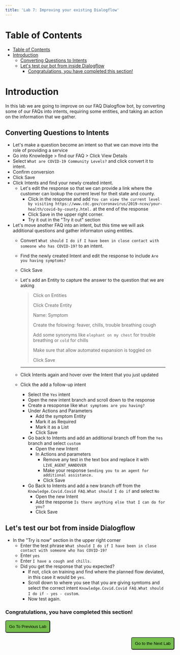 ```yaml
---
title: 'Lab 7: Improving your existing Dialogflow'
---
```


# Table of Contents
- [Table of Contents](#table-of-contents)
- [Introduction](#introduction)
  - [Converting Questions to Intents](#converting-questions-to-intents)
  - [Let's test our bot from inside Dialogflow](#lets-test-our-bot-from-inside-dialogflow)
    - [Congratulations, you have completed this section!](#congratulations-you-have-completed-this-section)

# Introduction
In this lab we are going to improve on our FAQ Dialogflow bot, by converting some of our FAQs into intents, requiring some entities, and taking an action on the information that we gather.


## Converting Questions to Intents
- Let's make a question become an intent so that we can move into the role of providing a service
- Go into Knowledge > find our FAQ > Click View Details
- Select `What are COVID-19 Community Levels?` and click convert it to intent. 
- Confirm conversion
- Click Save
- Click Intents and find your newly created intent.
  - Let's edit the response so that we can provide a link where the customer can lookup the current level for theit state and county.
    - Click in the response and add `You can view the current level by visiting https://www.cdc.gov/coronavirus/2019-ncov/your-health/covid-by-county.html.` at the end of the response
    - Click Save in the upper right corner.
    - Try it out in the "Try it out" section
- Let's move another FAQ into an intent, but this time we will ask additional questions and gather informaton using entities.
  - Convert `What should I do if I have been in close contact with someone who has COVID-19?` to an intent.
  - Find the newly created Intent and edit the response to include `Are you having symptoms?`
  - Click Save
  - Let's add an Entity to capture the answer to the question that we are asking
  
    > Click on Entities
    >        
    > Click Create Entity
    >
    > Name: Symptom
    >
    > Create the folowing: feaver, chills, trouble breathing
    cough
    > 
    > Add some synonyms like `elephant on my chest` for trouble breathing or `cold` for chills   
    >
    > Make sure that allow automated expansion is toggled on
    >
    >Click Save
     ---
  
  - Click Intents again and hover over the Intent that you just updated
  - Click the add a follow-up intent
    - Select the `Yes` intent
    - Open the new intent branch and scroll down to the response
    - Create a resoponse like `What symptoms are you having?`
    - Under Actions and Parameters 
      - Add the symptom Entity
      - Mark it as Required
      - Mark it as a List
      - Click Save
    - Go back to Intents and add an additional branch off from the `Yes` branch and select `custom`
      - Open the new Intent
      - In Actions and parameters
        - Remove any test in the text box and replace it with `LIVE_AGENT_HANDOVER`
        - Make your response `Sending you to an agent for additional assistance.`
        - Click Save
    - Go Back to Intents and add a new branch off from the `Knowledge.Covid.Covid FAQ.What should I do if` and select `No`
      - Open the new Intent
      - Add the response `Is there anything else that I can do for you?`
      - Click Save
  
## Let's test our bot from inside Dialogflow
  - In the "Try is now" section in the upper right corner
    - Enter the test phrase `What should I do if I have been in close contact with someone who has COVID-19?`
    - Enter `yes`
    - Enter `I have a cough and chills.`
    - Did you get the response that you expected?
      - If not, click on training and find where the planned flow deviated, in this case it would be `yes`.
      - Scroll down to where you see that you are giving symtoms and select the correct intent `Knowledge.Covid.Covid FAQ.What should I do if - yes - custom`.
      - Now test again.





### Congratulations, you have completed this section! 

<script>
function mainPage() {window.location.href = "https://wxcctechsummit.github.io/wxcclabguides/LTRCCT-3001/CCAI.html";}
function nextLab() 
 {
 window.location.href = "https://wxcctechsummit.github.io/wxcclabguides/LTRCCT-3001/6_CCAI_FAQ.html";
 }
</script>

<div id="button-row">
<button onclick="mainPage()" style="
  border-radius: 5px;
  background-color: rgb(116,191,75);
  padding: 10px;">Go To Previous Lab</button>

<button onclick="nextLab()" style="
  position: absolute;
  right: 200px;
  border-radius: 5px;
  background-color: rgb(116,191,75);
  padding: 10px;">Go to the Next Lab</button>

</div>